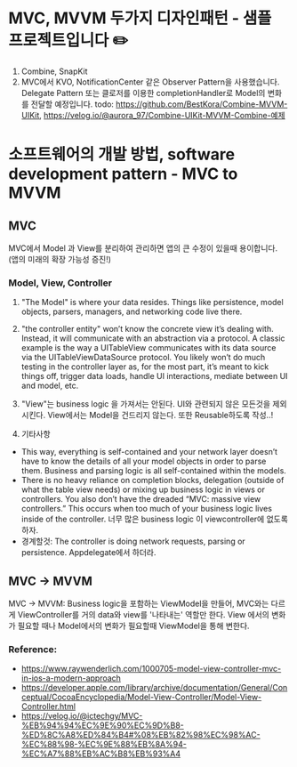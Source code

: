 # MVC, MVVM 두가지 디자인패턴 - 샘플 프로젝트입니다 ✏️
1. Combine, SnapKit
2. MVC에서 KVO, NotificationCenter 같은 Observer Pattern을 사용했습니다. Delegate Pattern 또는 클로저를 이용한 completionHandler로 Model의 변화를 전달할 예정입니다.
todo: https://github.com/BestKora/Combine-MVVM-UIKit, https://velog.io/@aurora_97/Combine-UIKit-MVVM-Combine-예제



# 
# 소프트웨어의 개발 방법, software development pattern - MVC to MVVM
## MVC
MVC에서 Model 과 View를 분리하여 관리하면 앱의 큰 수정이 있을때 용이합니다. (앱의 미래의 확장 가능성 증진!)
### Model, View, Controller
1. "The Model" is where your data resides. Things like persistence, model objects, parsers, managers, and networking code live there.
2. "the controller entity" won’t know the concrete view it’s dealing with. Instead, it will communicate with an abstraction via a protocol. A classic example is the way a UITableView communicates with its data source via the UITableViewDataSource protocol. You likely won’t do much testing in the controller layer as, for the most part, it’s meant to kick things off, trigger data loads, handle UI interactions, mediate between UI and model, etc.
3. "View"는 business logic 을 가져서는 안된다. UI와 관련되지 않은 모든것을 제외시킨다. View에서는 Model을 건드리지 않는다. 또한 Reusable하도록 작성..!

4. 기타사항
- This way, everything is self-contained and your network layer doesn’t have to know the details of all your model objects in order to parse them. Business and parsing logic is all self-contained within the models.
- There is no heavy reliance on completion blocks, delegation (outside of what the table view needs) or mixing up business logic in views or controllers. You also don’t have the dreaded “MVC: massive view controllers.” This occurs when too much of your business logic lives inside of the controller. 너무 많은 business logic 이 viewcontroller에 없도록 하자.
- 경계할것: The controller is doing network requests, parsing or persistence. Appdelegate에서 하더라.

## MVC -> MVVM
MVC -> MVVM: Business logic을 포함하는 ViewModel을 만들어, MVC와는 다르게 ViewController를 거의 data와 view를 '나타내는' 역할만 한다.
View 에서의 변화가 필요할 때나 Model에서의 변화가 필요할때 ViewModel을 통해 변한다.

### Reference: 
- https://www.raywenderlich.com/1000705-model-view-controller-mvc-in-ios-a-modern-approach
- https://developer.apple.com/library/archive/documentation/General/Conceptual/CocoaEncyclopedia/Model-View-Controller/Model-View-Controller.html
- https://velog.io/@ictechgy/MVC-%EB%94%94%EC%9E%90%EC%9D%B8-%ED%8C%A8%ED%84%B4#%08%EB%82%98%EC%98%AC-%EC%88%98-%EC%9E%88%EB%8A%94-%EC%A7%88%EB%AC%B8%EB%93%A4
